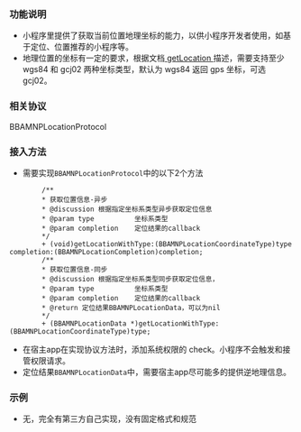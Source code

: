 
### 功能说明
+ 小程序里提供了获取当前位置地理坐标的能力，以供小程序开发者使用，如基于定位、位置推荐的小程序等。
+ 地理位置的坐标有一定的要求，根据文档[ getLocation ](https://smartprogram.baidu.com/docs/develop/api/location_get/#getLocation/)描述，需要支持至少 wgs84 和 gcj02 两种坐标类型，默认为 wgs84 返回 gps 坐标，可选 gcj02。

### 相关协议
BBAMNPLocationProtocol

 
### 接入方法

 + 需要实现`BBAMNPLocationProtocol`中的以下2个方法
 
```
		/**
 		* 获取位置信息-异步
 		* @discussion 根据指定坐标系类型异步获取定位信息
 		* @param type          坐标系类型
 		* @param completion    定位结果的callback
 		*/
		+ (void)getLocationWithType:(BBAMNPLocationCoordinateType)type completion:(BBAMNPLocationCompletion)completion;
		/**
 		* 获取位置信息-同步
 		* @discussion 根据指定坐标系类型同步获取定位信息，
 		* @param type          坐标系类型
 		* @param completion    定位结果的callback
 		* @return 定位结果BBAMNPLocationData，可以为nil
 		*/
		+ (BBAMNPLocationData *)getLocationWithType:(BBAMNPLocationCoordinateType)type;
```

 + 在宿主app在实现协议方法时，添加系统权限的 check。小程序不会触发和接管权限请求。
 + 定位结果`BBAMNPLocationData`中，需要宿主app尽可能多的提供逆地理信息。

### 示例

+ 无，完全有第三方自己实现，没有固定格式和规范





